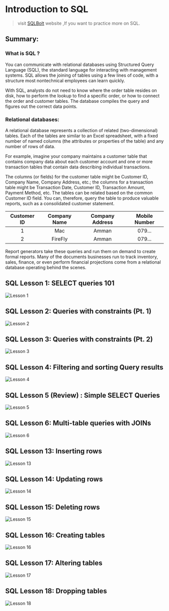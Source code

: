 # Introduction to SQL
> visit [SQLBolt](https://sqlbolt.com/) website ,If you want to practice more on SQL.

## Summary:
### What is SQL ?
You can communicate with relational databases using Structured Query Language (SQL), the standard language for interacting with management systems. SQL allows the joining of tables using a few lines of code, with a structure most nontechnical employees can learn quickly.

With SQL, analysts do not need to know where the order table resides on disk, how to perform the lookup to find a specific order, or how to connect the order and customer tables. The database compiles the query and figures out the correct data points.

### Relational databases:
A relational database represents a collection of related (two-dimensional) tables. Each of the tables are similar to an Excel spreadsheet, with a fixed number of named columns (the attributes or properties of the table) and any number of rows of data.

For example, imagine your company maintains a customer table that contains company data about each customer account and one or more transaction tables that contain data describing individual transactions.

The columns (or fields) for the customer table might be Customer ID, Company Name, Company Address, etc.; the columns for a transaction table might be Transaction Date, Customer ID, Transaction Amount, Payment Method, etc. The tables can be related based on the common Customer ID field. You can, therefore, query the table to produce valuable reports, such as a consolidated customer statement.

| Customer ID | Company Name | Company Address | Mobile Number |
| :----:  | :-----------: | :-----------: | :-----------: |
| 1 | Mac | Amman | 079... |
| 2 | FireFly | Amman | 079... |

Report generators take these queries and run them on demand to create formal reports. Many of the documents businesses run to track inventory, sales, finance, or even perform financial projections come from a relational database operating behind the scenes.

## SQL Lesson 1: SELECT queries 101
![Lesson 1](./images/exercise1.png)
## SQL Lesson 2: Queries with constraints (Pt. 1)
![Lesson 2](./images/exercise2.png)
## SQL Lesson 3: Queries with constraints (Pt. 2)
![Lesson 3](./images/exercise3.png)
## SQL Lesson 4: Filtering and sorting Query results
![Lesson 4](./images/exercise4.png)
## SQL Lesson 5 (Review) : Simple SELECT Queries
![Lesson 5](./images/exercise5.png)
## SQL Lesson 6: Multi-table queries with JOINs
![Lesson 6](./images/exercise6.png)
## SQL Lesson 13: Inserting rows
![Lesson 13](./images/exercise13.png)
## SQL Lesson 14: Updating rows
![Lesson 14](./images/exercise14.png)
## SQL Lesson 15: Deleting rows
![Lesson 15](./images/exercise15.png)
## SQL Lesson 16: Creating tables
![Lesson 16](./images/exercise16.png)
## SQL Lesson 17: Altering tables
![Lesson 17](./images/exercise17.png)
## SQL Lesson 18: Dropping tables
![Lesson 18](./images/exercise18.png)






